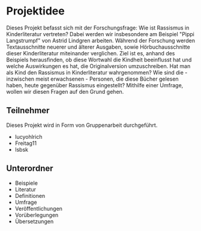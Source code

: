 # Projektidee #
Dieses Projekt befasst sich mit der Forschungsfrage: Wie ist Rassismus in Kinderliteratur vertreten? 
Dabei werden wir insbesondere am Beispiel "Pippi Langstrumpf" von Astrid Lindgren arbeiten. 
Während der Forschung werden Textausschnitte neuerer und älterer Ausgaben, sowie Hörbuchausschnitte dieser Kinderliteratur  miteinander verglichen.
Ziel ist es, anhand des Beispiels herausfinden, ob diese Wortwahl die Kindheit beeinflusst hat und welche Auswirkungen es hat, die Originalversion umzuschreiben. 
Hat man als Kind den Rassismus in Kinderliteratur wahrgenommen?
Wie sind die - inzwischen meist erwachsenen - Personen, die diese Bücher gelesen haben, heute gegenüber Rassismus eingestellt?
Mithilfe einer Umfrage, wollen wir diesen Fragen auf den Grund gehen. 


## Teilnehmer ##
Dieses Projekt wird in Form von Gruppenarbeit durchgeführt.

- lucyohlrich
- Freitag11
- lsbsk

## Unterordner ##
- Beispiele
- Literatur
- Definitionen
- Umfrage
- Veröffentlichungen
- Vorüberlegungen
- Übersetzungen
